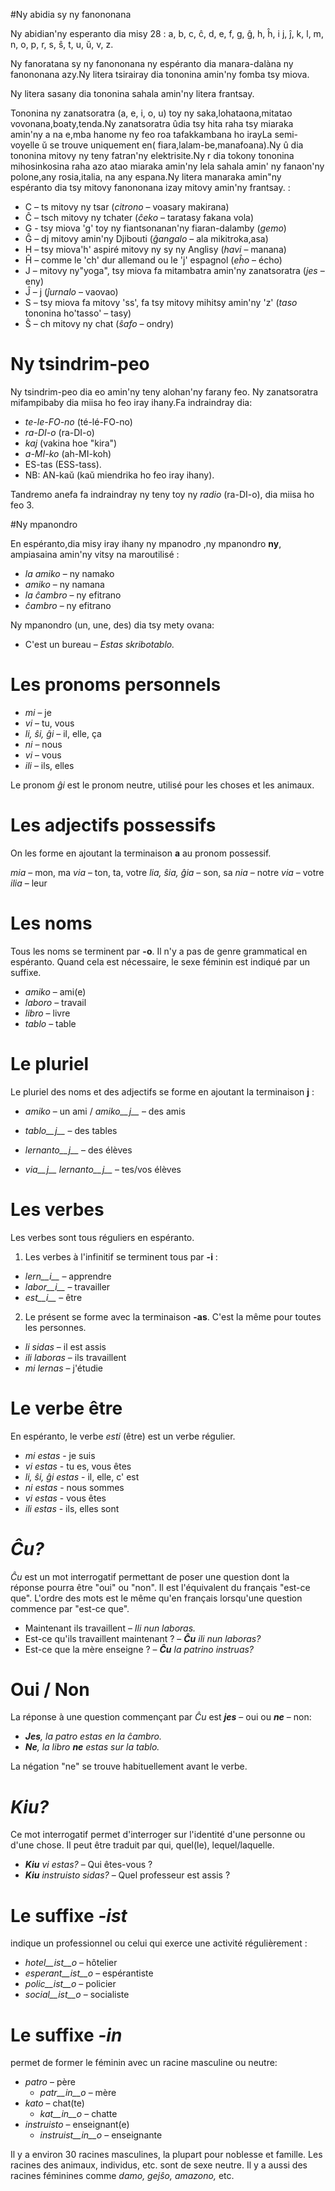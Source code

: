 #Ny abidia sy ny fanononana 

Ny abidian'ny esperanto dia misy 28 : a, b, c, ĉ, d, e, f, g, ĝ, h, ĥ, i j, ĵ, k, l, m, n, o, p, r, s, ŝ, t, u, ŭ, v, z.

Ny fanoratana sy ny fanononana ny espéranto dia manara-dalàna ny fanononana azy.Ny litera tsirairay dia tononina amin'ny fomba tsy miova.

Ny litera sasany dia tononina sahala amin'ny litera frantsay.  

Tononina ny zanatsoratra  (a, e, i, o, u) toy ny saka,lohataona,mitatao vovonana,boaty,tenda.Ny zanatsoratra ûdia tsy hita raha tsy miaraka amin'ny a na e,mba hanome ny feo roa tafakkambana ho irayLa semi-voyelle ŭ se trouve uniquement en( fiara,lalam-be,manafoana).Ny û dia tononina mitovy ny teny fatran'ny elektrisite.Ny r dia tokony tononina mihosinkosina raha azo atao miaraka amin'ny lela sahala amin' ny fanaon'ny polone,any rosia,italia, na any espana.Ny litera manaraka amin"ny espéranto dia tsy mitovy fanononana izay mitovy amin'ny frantsay. : 

- C – ts mitovy ny tsar (*citrono* – voasary makirana)
- Ĉ – tsch mitovy ny tchater (*ĉeko* – taratasy fakana vola)
- G - tsy miova 'g' toy ny fiantsonanan'ny fiaran-dalamby (*gemo*)
- Ĝ – dj mitovy amin'ny Djibouti (*ĝangalo* – ala mikitroka,asa)
- H – tsy miova'h' aspiré mitovy ny sy ny Anglisy (*havi* – manana)
- Ĥ – comme le 'ch' dur allemand ou le 'j' espagnol (*eĥo* – écho)
- J – mitovy ny"yoga", tsy miova fa mitambatra amin'ny zanatsoratra (*jes* – eny)
- Ĵ – j (*ĵurnalo* – vaovao)
- S – tsy miova fa mitovy 'ss', fa tsy mitovy mihitsy amin'ny 'z' (*taso* tononina ho'tasso' – tasy)
- Ŝ – ch mitovy ny chat (*ŝafo* – ondry)


# Ny tsindrim-peo

Ny tsindrim-peo dia eo amin'ny teny alohan'ny farany feo. Ny zanatsoratra mifampibaby dia miisa ho feo iray ihany.Fa indraindray dia: 
  
- *te-le-FO-no* (té-lé-FO-no)
- *ra-DI-o* (ra-DI-o)
- *kaj* (vakina hoe "kira")
- *a-MI-ko* (ah-MI-koh)
- ES-tas (ESS-tass).
- NB: AN-kaŭ (kaŭ miendrika ho feo iray ihany).

Tandremo anefa fa indraindray ny teny toy ny *radio* (ra-DI-o), dia miisa ho feo  3.

#Ny mpanondro 

En espéranto,dia misy iray ihany ny mpanodro ,ny mpanondro __ny__, ampiasaina amin'ny vitsy na maroutilisé  :

- *la amiko*  – ny namako
- *amiko* – ny namana
- *la ĉambro*  – ny efitrano
- *ĉambro*  – ny efitrano

Ny mpanondro (un, une, des) dia tsy mety ovana: 

- C'est un bureau – *Estas skribotablo.*

# Les pronoms personnels

- *mi*         – je         
- *vi*         – tu, vous   
- *li, ŝi, ĝi* – il, elle, ça    
- *ni*         – nous        
- *vi*         – vous        
- *ili*        – ils, elles  

Le pronom *ĝi* est le pronom neutre, utilisé pour les choses et les animaux.

# Les adjectifs possessifs

On les forme en ajoutant la terminaison __a__ au pronom possessif.

*mia*     – mon, ma
*via*     – ton, ta, votre
*lia, ŝia, ĝia* – son, sa
*nia*     – notre
*via*     – votre
*ilia*    – leur

# Les noms

Tous les noms se terminent par __-o__. Il n'y a pas de genre grammatical en espéranto. Quand cela est nécessaire, le sexe féminin est indiqué par un suffixe.

  - *amiko* – ami(e)
  - *laboro* – travail
  - *libro* – livre
  - *tablo* – table
  
# Le pluriel

Le pluriel des noms et des adjectifs se forme en ajoutant la terminaison __j__ :
  
- *amiko* – un ami /  *amiko__j__* – des amis

- *tablo__j__* – des tables
- *lernanto__j__* – des élèves
- *via__j__ lernanto__j__* – tes/vos élèves

# Les verbes

Les verbes sont tous réguliers en espéranto.

1. Les verbes à l'infinitif se terminent tous par __-i__ :

- *lern__i__* – apprendre
- *labor__i__* – travailler
- *est__i__* – être
   
2. Le présent se forme avec la terminaison __-as__. C'est la même pour toutes les personnes.

- *li sidas* – il est assis
- *ili laboras* – ils travaillent
- *mi lernas* – j'étudie
 
# Le verbe être

En espéranto, le verbe *esti* (être) est un verbe régulier.

- *mi estas*  - je suis
- *vi estas* - tu es, vous êtes
- *li, ŝi, ĝi estas* - il, elle, c' est
- *ni estas* - nous sommes
- *vi estas* - vous êtes
- *ili estas* - ils, elles sont

  
# *Ĉu?*

*Ĉu* est un mot interrogatif permettant de poser une question dont la réponse pourra être "oui" ou "non". Il est l'équivalent du français "est-ce que". L'ordre des mots est le même qu'en français lorsqu'une question commence par "est-ce que".

- Maintenant ils travaillent – *Ili nun laboras.*
- Est-ce qu'ils travaillent maintenant ? – *__Ĉu__ ili nun laboras?*
- Est-ce que la mère enseigne ? – *__Ĉu__ la patrino instruas?*

# Oui / Non

La réponse à une question commençant par *Ĉu* est *__jes__* – oui ou *__ne__* – non:

- *__Jes__, la patro estas en la ĉambro.*
- *__Ne__, la libro __ne__ estas sur la tablo.*

La négation "ne" se trouve habituellement avant le verbe.


# *Kiu?*

Ce mot interrogatif permet d'interroger sur l'identité d'une personne ou d'une chose. Il peut être traduit par qui, quel(le), lequel/laquelle.

- *__Kiu__ vi estas?* – Qui êtes-vous ?
- *__Kiu__ instruisto sidas?* – Quel professeur est assis ?

# Le suffixe *-ist*

indique un professionnel ou celui qui exerce une activité régulièrement :

- *hotel__ist__o* – hôtelier
- *esperant__ist__o* – espérantiste
- *polic__ist__o* – policier
- *social__ist__o* – socialiste

# Le suffixe *-in*

permet de former le féminin avec un racine masculine ou neutre:

- *patro* – père
    - *patr__in__o* – mère
- *kato* – chat(te)
    - *kat__in__o* – chatte
- *instruisto* – enseignant(e)
    - *instruist__in__o* – enseignante

Il y a environ 30 racines masculines, la plupart pour noblesse et famille. Les racines des animaux, individus, etc. sont de sexe neutre. Il y a aussi des racines féminines comme *damo, gejŝo, amazono,* etc.









